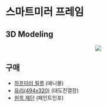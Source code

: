 # 스마트미러 프레임

## 3D Modeling

<p align="center">
<img src="http://postfiles9.naver.net/MjAxNzA4MDNfMjY0/MDAxNTAxNzA1MDk5OTIw.SmgDwc2mQx73tu-ZQMxR8G38NF1vc9GVLrfb9RlU854g.fvlbxkEZgPkekq7MZ-Ewa8yNdvWtG0HEPnni-Z6ZP1cg.GIF.wkddnjset/GIF.gif?type=w580">
</p>

## 구매

- [하프미러 필름](http://www.any-mall.co.kr/shop/shopdetail.html?branduid=111053) (애니몰)
- [유리(494x320)](http://daedodeco.co.kr/product/detail.html?product_no=27499&cate_no=847&display_group=1&cafe_mkt=naver_ks&mkt_in=Y&ghost_mall_id=naver&ref=naver_open&NaPm=ct%3Dj5v9z16o%7Cci%3Dae209a3ad1a666142199adac612a74312a810b3a%7Ctr%3Dligh%7Csn%3D82511%7Chk%3Dce225cc396dcc6feffa01fe968f11cb0d4c25d08) (대도진열장)
- [원목 재단](http://storefarm.naver.com/paintinfo/products/104164779?n_media=27758&n_query=%EC%9B%90%EB%AA%A9%EC%9E%AC%EB%8B%A8&n_rank=1&n_ad_group=grp-a001-02-000000001673376&n_ad=nad-a001-02-000000006066673&n_campaign_type=2&n_mall_pid=104164779&NaPm=ct%3Dj5va2p4o%7Cci%3D0yC000332m9nV7qn50V1%7Ctr%3Dpla%7Chk%3Ddc96140d1234231d4e77b766cb9d1141749c16d2
) (페인트인포)
